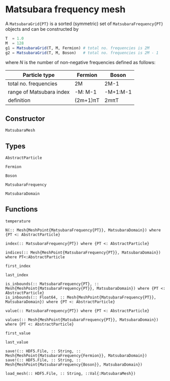# Matsubara frequency mesh

A `MatsubaraGrid{PT}` is a sorted (symmetric) set of `MatsubaraFrequency{PT}` objects and can be constructed by

```julia
T  = 1.0
M  = 128
g1 = MatsubaraGrid(T, M, Fermion) # total no. frequencies is 2M 
g2 = MatsubaraGrid(T, M, Boson)   # total no. frequencies is 2M - 1
```

where $N$ is the number of non-negative frequencies defined as follows:

| Particle type            | Fermion  | Boson    |
|--------------------------|----------|----------|
| total no. frequencies    | 2M       | 2M-1     |
| range of Matsubara index | -M: M-1  | -M+1:M-1 |
| definition               | (2m+1)πT | 2mπT     |






## Constructor

```@docs
MatsubaraMesh
```



## Types

```@docs
AbstractParticle
```

```@docs
Fermion
```

```@docs
Boson
```

```@docs
MatsubaraFrequency
```


```@docs
MatsubaraDomain
```



## Functions




```@docs
temperature
```

```@docs
N(:: Mesh{MeshPoint{MatsubaraFrequency{PT}}, MatsubaraDomain}) where {PT <: AbstractParticle}
```


```@docs
index(:: MatsubaraFrequency{PT}) where {PT <: AbstractParticle}
```


```@docs
indices(:: Mesh{MeshPoint{MatsubaraFrequency{PT}}, MatsubaraDomain}) where PT<:AbstractParticle
```


```@docs
first_index
```

```@docs
last_index
```

```@docs
is_inbounds(:: MatsubaraFrequency{PT}, :: Mesh{MeshPoint{MatsubaraFrequency{PT}}, MatsubaraDomain}) where {PT <: AbstractParticle}
is_inbounds(:: Float64, :: Mesh{MeshPoint{MatsubaraFrequency{PT}}, MatsubaraDomain}) where {PT <: AbstractParticle}
```


```@docs
value(:: MatsubaraFrequency{PT}) where {PT <: AbstractParticle}
```

```@docs
values(:: Mesh{MeshPoint{MatsubaraFrequency{PT}}, MatsubaraDomain}) where {PT <: AbstractParticle}
```

```@docs
first_value
```

```@docs
last_value
```

```@docs
save!(:: HDF5.File, :: String, :: Mesh{MeshPoint{MatsubaraFrequency{Fermion}}, MatsubaraDomain})
save!(:: HDF5.File, :: String, :: Mesh{MeshPoint{MatsubaraFrequency{Boson}}, MatsubaraDomain})
```   

```@docs
load_mesh(:: HDF5.File, :: String, ::Val{:MatsubaraMesh})
```    